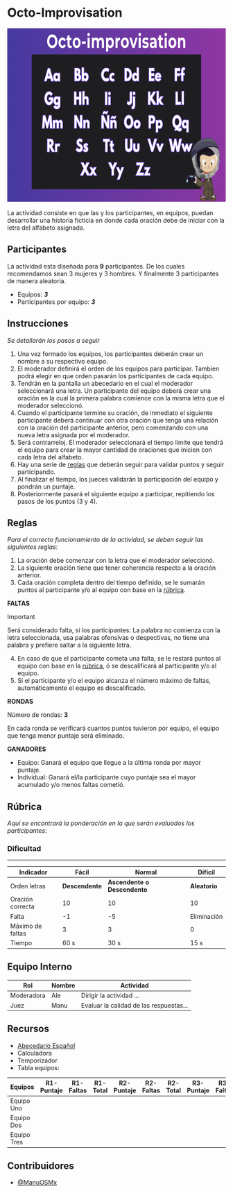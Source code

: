 # Octo-Improvisation

<div style="text-align:center">
    <img src="./assets/octo-impro-landscape.png" height=400px alt="Portada">
</div>

La actividad consiste en que las y los participantes, en equipos, puedan desarrollar una historia ficticia en donde cada oración debe de iniciar con la letra del alfabeto asignada.

## Participantes

La actividad esta diseñada para **9** participantes. De los cuales recomendamos sean 3 mujeres y 3 hombres. Y finalmente 3 participantes de manera aleatoria.

- Equipos: _**3**_
- Participantes por equipo: _**3**_

## Instrucciones

_Se detallarán los pasos a seguir_

1. Una vez formado los equipos, los participantes deberán crear un nombre a su respectivo equipo.
2. El moderador definirá el orden de los equipos para participar. Tambien podrá elegir en que orden pasarán los participantes de cada equipo.
3. Tendrán en la pantalla un abecedario en el cual el moderador seleccionará una letra. Un participante del equipo deberá crear una oración en la cual la primera palabra comience con la misma letra que el moderador seleccionó.
4. Cuando el participante termine su oración, de inmediato el siguiente participante deberá continuar con otra oración que tenga una relación con la oración del participante anterior, pero comenzando con una nueva letra asignada por el moderador. 
5. Será contrarreloj. El moderador seleccionará el tiempo límite que tendrá el equipo para crear la mayor cantidad de oraciones que inicien con cada letra del alfabeto.
6. Hay una serie de [reglas](./README.md#reglas) que deberán seguir para validar puntos y seguir participando.
7. Al finalizar el tiempo, los jueces validarán la participación del equipo y pondrán un puntaje.
8. Posteriormente pasará el siguiente equipo a participar, repitiendo los pasos de los puntos (3 y 4).


## Reglas

_Para el correcto funcionamiento de la actividad, se deben seguir las siguientes reglas:_

1. La oración debe comenzar con la letra que el moderador seleccionó.
2. La siguiente oración tiene que tener coherencia respecto a la oración anterior.
3. Cada oración completa dentro del tiempo definido, se le sumarán puntos al participante y/o al equipo con base en la [rúbrica](./README.md#rúbrica).

**FALTAS**

> [!IMPORTANT]  
> Será considerado falta, si los participantes: La palabra no comienza con la letra seleccionada, usa palabras ofensivas o despectivas, no tiene una palabra y prefiere saltar a la siguiente letra.

4. En caso de que el participante cometa una falta, se le restará puntos al equipo con base en la [rúbrica](./README.md#rúbrica), ó se descalificará al participante y/o al equipo.
5. Si el participante y/o el equipo alcanza el número máximo de faltas, automáticamente el equipo es descalificado.

**RONDAS**

Número de rondas: **3**

En cada ronda se verificará cuantos puntos tuvieron por equipo, el equipo que tenga menor puntaje será eliminado.

**GANADORES**

- Equipo: Ganará el equipo que llegue a la última ronda por mayor puntaje.
- Individual: Ganará el/la participante cuyo puntaje sea el mayor acumulado y/o menos faltas cometió.

## Rúbrica

_Aquí se encontrará la ponderación en la que serán evaluados los participantes:_

### Dificultad
---

|     Indicador     |    Fácil   |    Normal  |  Difícil |
|-------------------|------------|------------|----------|
| Orden letras      | **Descendente** | **Ascendente o Descendente** | **Aleatorio** |
| Oración correcta  |     10     |     10     |     10      |
| Falta             |     -1     |     -5     | Eliminación |
| Máximo de faltas  |      3     |      3     |      0      |
| Tiempo            |    60 s    |    30 s    |     15 s    |


## Equipo Interno

|     Rol      | Nombre |                Actividad                |
|--------------|--------|-----------------------------------------|
| Moderadora   | Ale    | Dirigir la actividad ...                |
| Juez         | Manu   | Evaluar la calidad de las respuestas... |

## Recursos

- [Abecedario Español](./assets/spanish-alphabet.png)
- Calculadora
- Temporizador
- Tabla equipos:

|   Equipos   | R1-Puntaje | R1-Faltas | R1-Total | R2-Puntaje | R2-Faltas | R2-Total | R3-Puntaje | R3-Faltas | R3-Total |
|-------------|------------|-----------|----------|------------|-----------|----------|------------|-----------|----------|
| Equipo Uno  |  |  |  |  |  |  |  |  |  |
| Equipo Dos  |  |  |  |  |  |  |  |  |  |
| Equipo Tres |  |  |  |  |  |  |  |  |  |

## Contribuidores

- [@ManuOSMx](https://github.com/manuosmx)